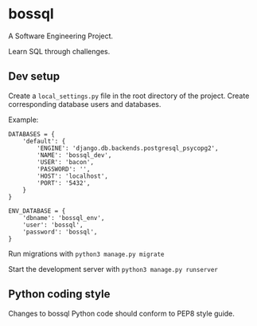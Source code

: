 # bossql

A Software Engineering Project.

Learn SQL through challenges.

Dev setup
---------

Create a `local_settings.py` file in 
the root directory of the project.
Create corresponding database users
and databases.

Example:

```
DATABASES = {
    'default': {
        'ENGINE': 'django.db.backends.postgresql_psycopg2',
        'NAME': 'bossql_dev',
        'USER': 'bacon',
        'PASSWORD': '',
        'HOST': 'localhost',
        'PORT': '5432',
    }
}

ENV_DATABASE = {
    'dbname': 'bossql_env',
    'user': 'bossql',
    'password': 'bossql',
}
```

Run migrations with
`python3 manage.py migrate`

Start the development server with
`python3 manage.py runserver`


Python coding style
-------------------

Changes to bossql Python code should conform to
PEP8 style guide.